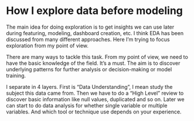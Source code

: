 # How I explore data before modeling

The main idea for doing exploration is to get insights we can use later during featuring, modeling, dashboard creation, etc. I think EDA has been discussed from many different approaches. Here I’m trying to focus exploration from my point of view.

There are many ways to tackle this task. From my point of view, we need to have the basic knowledge of the field. It’s a must. The aim is to discover underlying patterns for further analysis or decision-making or model training.

I separate in 4 layers. First is “Data Understanding”, I mean study the subject this data came from. Then we have to do a “High Level” review to discover basic information like null values, duplicated and so on. Later we can start to do data analysis for whether single variable or multiple variables. And which tool or technique use depends on your experience.